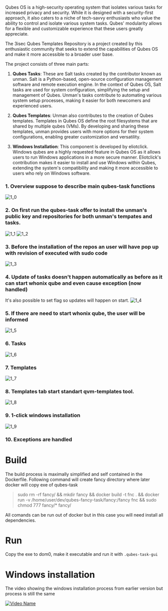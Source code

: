 Qubes OS is a high-security operating system that isolates various tasks for
increased privacy and security. While it is designed with a security-first
approach, it also caters to a niche of tech-savvy enthusiasts who value the
ability to control and isolate various system tasks. Qubes' modularity allows
for a flexible and customizable experience that these users greatly appreciate.

The 3isec Qubes Templates Repository is a project created by this enthusiastic
community that seeks to extend the capabilities of Qubes OS and make it more
accessible to a broader user base.

The project consists of three main parts:

1. **Qubes Tasks**: These are Salt tasks created by the contributor known as
unman. Salt is a Python-based, open-source configuration management software
and remote execution engine. In the context of Qubes OS, Salt tasks are used for
system configuration, simplifying the setup and management of Qubes. Unman's
tasks contribute to automating various system setup processes, making it easier
for both newcomers and experienced users.

2. **Qubes Templates**: Unman also contributes to the creation of Qubes templates.
Templates in Qubes OS define the root filesystems that are shared by multiple
qubes (VMs). By developing and sharing these templates, unman provides users
with more options for their system configurations, enabling greater customization
and versatility.

3. **Windows Installation**: This component is developed by eliotclick. Windows qubes
are a highly requested feature in Qubes OS as it allows users to run Windows
applications in a more secure manner. Eliotclick's contribution makes it easier
to install and use Windows within Qubes, extending the system's compatibility
and making it more accessible to users who rely on Windows software.



### 1. Overview suppose to describe main qubes-task functions
![1_0](https://github.com/Qubes-Enthusiasts/qubes-task/assets/5336231/c9968207-670f-49b6-8bb0-2bf4f3feeacc)

### 2. On first run the qubes-task offer to install the unman's public key and repositories for both unman's tempates and tasks.
![1_1](https://github.com/Qubes-Enthusiasts/qubes-task/assets/5336231/57865bf7-de73-475b-b0a9-bc923cec1d14)
![1_2](https://github.com/Qubes-Enthusiasts/qubes-task/assets/5336231/28bb2c0f-d67c-49fe-a959-148b33f526ed)
### 3. Before the installation of the repos an user will have pop up with revision of executed with sudo code
![1_3](https://github.com/Qubes-Enthusiasts/qubes-task/assets/5336231/b7ad8131-4fe6-449f-8398-099858f296e1)
### 4. Update of tasks doesn't happen automatically as before as it can start whonix qube and even cause exception (now handled)
It's also possible to set flag so updates will happen on start. 
![1_4](https://github.com/Qubes-Enthusiasts/qubes-task/assets/5336231/d9599410-75ed-47e4-a18d-6fb66eea4a7e)
### 5. If there are need to start whonix qube, the user will be informed
![1_5](https://github.com/Qubes-Enthusiasts/qubes-task/assets/5336231/5640d90c-4060-4c13-97ec-4b318eaf3b44)
### 6. Tasks
![1_6](https://github.com/Qubes-Enthusiasts/qubes-task/assets/5336231/a796b306-efd5-4afb-a50f-dec837e0ae9a)
### 7. Templates
![1_7](https://github.com/Qubes-Enthusiasts/qubes-task/assets/5336231/9fe6eadc-770c-4cb0-9ca2-379e039fda29)
### 8. Templates tab start standart qvm-templates tool.
![1_8](https://github.com/Qubes-Enthusiasts/qubes-task/assets/5336231/322b8ba9-7b82-47ec-86dd-e2db1d796ea6)
### 9. 1-click windows installation
![1_9](https://github.com/Qubes-Enthusiasts/qubes-task/assets/5336231/a23d15b5-f4f8-413a-9d31-687e675747f7)
### 10. Exceptions are handled

# Build 

The build process is maximally simplified and self contained in the Dockerfile. Following command will create fancy directory where later docker will copy exe of qubes-task
>sudo rm -rf fancy/ && mkdir fancy && docker build -t fnc . && docker run -v /home/user/dev/qubes-fancy-task/fancy:/fancy fnc && sudo chmod 777 fancy/* fancy/

All comands can be run out of docker but in this case you will need install all dependencies. 

# Run

Copy the exe to dom0, make it executable and run it with `.qubes-task-gui`


# Windows installation 

The video showing the windows installation process from earlier version but process is still the same

[![Video Name](https://img.youtube.com/vi/VJEGthA1Y9Y/0.jpg)](https://www.youtube.com/watch?v=VJEGthA1Y9Y)
